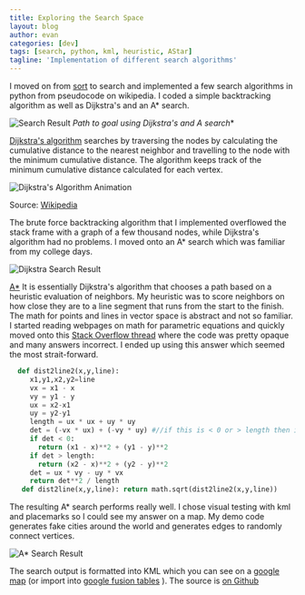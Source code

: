 ```yaml
---
title: Exploring the Search Space
layout: blog
author: evan
categories: [dev]
tags: [search, python, kml, heuristic, AStar]
tagline: 'Implementation of different search algorithms'
---
```

 [google-map]: https://maps.google.com/maps?q=http%3A//kindasimplesolutions.com/assets/kml/astar_dijkstra.kml "Search results on google maps"
 [sort]: http://kindasimplesolutions.com/blog/upsifting-heapsort/ "df"
 [SO-point-line-distance]: http://stackoverflow.com/questions/849211/shortest-distance-between-Basht-and-a-line-segment "dsf"
 [google-fusion-tables]: https://support.google.com/fusiontables/answer/2571232 "df"
 [dijkstras-algorithm]: http://en.wikipedia.org/wiki/Dijkstra's_algorithm "adf"
 [dijkstras-algorithm-animation]: http://upload.wikimedia.org/wikipedia/commons/5/57/Dijkstra_Animation.gif
 [a-star]: http://en.wikipedia.org/wiki/A*_search_algorithm "A* search on wikipedia"
 [github-search]: https://github.com/kindasimple/play/tree/master/python/search "Seach code in python on Github"
 [search-result]: //kindasimplesolutions.com.s3.amazonaws.com/images/search-kml/search-result.png
 [search-dijkstra]: //kindasimplesolutions.com.s3.amazonaws.com/images/search-kml/dijkstra-search-path.png
 [search-astar]: //kindasimplesolutions.com.s3.amazonaws.com/images/search-kml/astar-search-path.png
I moved on from [sort][sort] to search and implemented a few search algorithms in python from pseudocode on wikipedia. I coded a simple backtracking algorithm as well as Dijkstra's and an A* search.

![Search Result][search-result]
**Path to goal using Dijkstra's and A* search**

[Dijkstra's algorithm][dijkstras-algorithm] searches by traversing the nodes by calculating the cumulative distance to the nearest neighbor and travelling to the node with the minimum cumulative distance. The algorithm keeps track of the minimum cumulative distance calculated for each vertex.

![Dijkstra's Algorithm Animation][dijkstras-algorithm-animation]

Source: [Wikipedia](http://en.wikipedia.org/wiki/File:Dijkstra_Animation.gif)

The brute force backtracking algorithm that I implemented overflowed the stack frame with a graph of a few thousand nodes, while Dijkstra's algorithm had no problems. I moved onto an A* search which was familiar from my college days.

![Dijkstra Search Result][search-dijkstra]

[A*][a-star] It is essentially Dijkstra's algorithm that chooses a path based on a heuristic evaluation of neighbors. My heuristic was to score neighbors on how close they are to a line segment that runs from the start to the finish. The math for points and lines in vector space is abstract and not so familiar. I started reading webpages on math for parametric equations and quickly moved onto this [Stack Overflow thread][SO-point-line-distance] where the code was pretty opaque and many answers incorrect. I ended up using this answer which seemed the most strait-forward.

```Python
  def dist2line2(x,y,line):
     x1,y1,x2,y2=line
     vx = x1 - x
     vy = y1 - y
     ux = x2-x1
     uy = y2-y1
     length = ux * ux + uy * uy
     det = (-vx * ux) + (-vy * uy) #//if this is < 0 or > length then its outside the line segment
     if det < 0:
       return (x1 - x)**2 + (y1 - y)**2
     if det > length:
       return (x2 - x)**2 + (y2 - y)**2
     det = ux * vy - uy * vx
     return det**2 / length
   def dist2line(x,y,line): return math.sqrt(dist2line2(x,y,line))
```

The resulting A* search performs really well. I chose visual testing with kml and placemarks so I could see my answer on a map. My demo code generates fake cities around the world and generates edges to randomly connect vertices.

![A* Search Result][search-astar]

The search output is formatted into KML which you can see on a [google map][google-map] (or import into [google fusion tables][google-fusion-tables] ). The source is [on Github][github-search]
